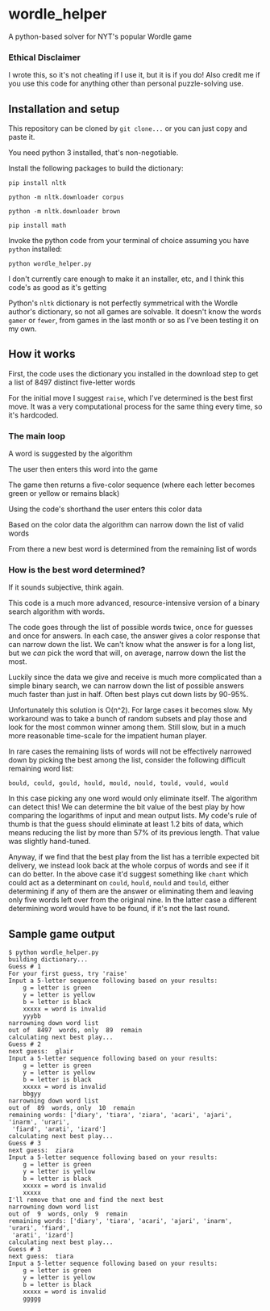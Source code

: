# wordle_helper

A python-based solver for NYT's popular Wordle game

### Ethical Disclaimer

I wrote this, so it's not cheating if I use it, but it is if you do!
Also credit me if you use this code for anything other than personal puzzle-solving use.

## Installation and setup

This repository can be cloned by `git clone...` or you can just copy and paste it.

You need python 3 installed, that's non-negotiable.

Install the following packages to build the dictionary:

`pip install nltk`

`python -m nltk.downloader corpus`

`python -m nltk.downloader brown`

`pip install math`

Invoke the python code from your terminal of choice assuming you have `python` installed:

`python wordle_helper.py`

I don't currently care enough to make it an installer, etc, and I think this code's as good as it's getting

Python's `nltk` dictionary is not perfectly symmetrical with the Wordle author's dictionary, so not all games are solvable. It doesn't know the words `gamer` or `fewer`, from games in the last month or so as I've been testing it on my own.

## How it works

First, the code uses the dictionary you installed in the download step to get a list of 8497 distinct five-letter words

For the initial move I suggest `raise`, which I've determined is the best first move. It was a very computational process for the same thing every time, so it's hardcoded.

### The main loop
 
 A word is suggested by the algorithm
 
 The user then enters this word into the game
 
 The game then returns a five-color sequence (where each letter becomes green or yellow or remains black)
 
 Using the code's shorthand the user enters this color data
 
 Based on the color data the algorithm can narrow down the list of valid words
 
 From there a new best word is determined from the remaining list of words
 
### How is the best word determined?

If it sounds subjective, think again.

This code is a much more advanced, resource-intensive version of a binary search algorithm with words.

The code goes through the list of possible words twice, once for guesses and once for answers. In each case, the answer gives a color response that can narrow down the list. We can't know what the answer is for a long list, but we *can* pick the word that will, on average, narrow down the list the most.

Luckily since the data we give and receive is much more complicated than a simple binary search, we can narrow down the list of possible answers much faster than just in half. Often best plays cut down lists by 90-95%. 

Unfortunately this solution is O(n^2). For large cases it becomes slow. My workaround was to take a bunch of random subsets and play those and look for the most common winner among them. Still slow, but in a much more reasonable time-scale for the impatient human player.

In rare cases the remaining lists of words will not be effectively narrowed down by picking the best among the list, consider the following difficult remaining word list:

`bould, could, gould, hould, mould, nould, tould, vould, would`

In this case picking any one word would only eliminate itself. The algorithm can detect this! We can determine the bit value of the best play by how comparing the logarithms of input and mean output lists. My code's rule of thumb is that the guess should eliminate at least 1.2 bits of data, which means reducing the list by more than 57% of its previous length. That value was slightly hand-tuned.

Anyway, if we find that the best play from the list has a terrible expected bit delivery, we instead look back at the whole corpus of words and see if it can do better. In the above case it'd suggest something like `chant` which could act as a determinant on `could`, `hould`, `nould` and `tould`, either determining if any of them are the answer or eliminating them and leaving only five words left over from the original nine. In the latter case a different determining word would have to be found, if it's not the last round.


## Sample game output

```
$ python wordle_helper.py
building dictionary...
Guess # 1
For your first guess, try 'raise'
Input a 5-letter sequence following based on your results:
    g = letter is green
    y = letter is yellow
    b = letter is black
    xxxxx = word is invalid
    yyybb
narrowning down word list
out of  8497  words, only  89  remain
calculating next best play...
Guess # 2
next guess:  glair
Input a 5-letter sequence following based on your results:
    g = letter is green
    y = letter is yellow
    b = letter is black
    xxxxx = word is invalid
    bbgyy
narrowning down word list
out of  89  words, only  10  remain
remaining words: ['diary', 'tiara', 'ziara', 'acari', 'ajari', 'inarm', 'urari',
 'fiard', 'arati', 'izard']
calculating next best play...
Guess # 3
next guess:  ziara
Input a 5-letter sequence following based on your results:
    g = letter is green
    y = letter is yellow
    b = letter is black
    xxxxx = word is invalid
    xxxxx
I'll remove that one and find the next best
narrowning down word list
out of  9  words, only  9  remain
remaining words: ['diary', 'tiara', 'acari', 'ajari', 'inarm', 'urari', 'fiard',
 'arati', 'izard']
calculating next best play...
Guess # 3
next guess:  tiara
Input a 5-letter sequence following based on your results:
    g = letter is green
    y = letter is yellow
    b = letter is black
    xxxxx = word is invalid
    ggggg


```
